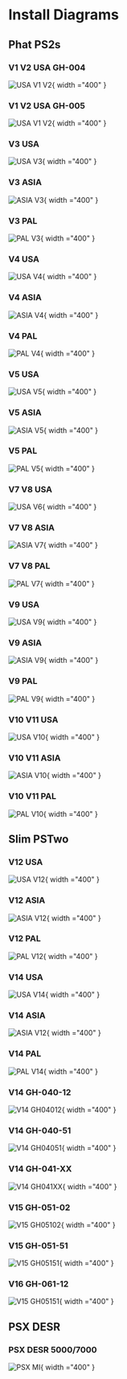 # Install Diagrams


## Phat PS2s

### V1 V2 USA GH-004
![USA V1 V2](install-diagrams/USA-GH004.JPG){ width ="400" }

### V1 V2 USA GH-005
![USA V1 V2](install-diagrams/USA-GH005.JPG){ width ="400" }

### V3 USA
![USA V3](install-diagrams/USA-V3.JPG){ width ="400" }

### V3 ASIA
![ASIA V3](install-diagrams/Japan-Taiwan-V3.JPG){ width ="400" }

### V3 PAL
![PAL V3](install-diagrams/PAL-V3.JPG){ width ="400" }

### V4 USA
![USA V4](install-diagrams/USA-V4.JPG){ width ="400" }

### V4 ASIA
![ASIA V4](install-diagrams/Japan-Taiwan-V4.JPG){ width ="400" }

### V4 PAL
![PAL V4](install-diagrams/PAL-V4.JPG){ width ="400" }

### V5 USA
![USA V5](install-diagrams/USA-v5.JPG){ width ="400" }

### V5 ASIA
![ASIA V5](install-diagrams/Japan-Taiwan-V5.JPG){ width ="400" }

### V5 PAL
![PAL V5](install-diagrams/PAL-V5.JPG){ width ="400" }

### V7 V8 USA
![USA V6](install-diagrams/USA-V7.JPG){ width ="400" }

### V7 V8 ASIA
![ASIA V7](install-diagrams/Japan-Taiwan-V7-V8.JPG){ width ="400" }

### V7 V8 PAL
![PAL V7](install-diagrams/PAL-V7.JPG){ width ="400" }

### V9 USA
![USA V9](install-diagrams/USA-V9.JPG){ width ="400" }

### V9 ASIA
![ASIA V9](install-diagrams/JAPAN-TAIWAN-V9.JPG){ width ="400" }

### V9 PAL
![PAL V9](install-diagrams/PAL-V9.JPG){ width ="400" }

### V10 V11 USA
![USA V10](install-diagrams/USA-V10-11.JPG){ width ="400" }

### V10 V11 ASIA
![ASIA V10](install-diagrams/Japan-Taiwan-V10-11.JPG){ width ="400" }

### V10 V11 PAL
![PAL V10](install-diagrams/PAL-V10-11.JPG){ width ="400" }


## Slim PSTwo

### V12 USA
![USA V12](install-diagrams/USA-V12.JPG){ width ="400" }

### V12 ASIA
![ASIA V12](install-diagrams/Japan-Taiwan-V5.JPG){ width ="400" }

### V12 PAL
![PAL V12](install-diagrams/PAL-V12.JPG){ width ="400" }

### V14 USA
![USA V14](install-diagrams/USA-V14.JPG){ width ="400" }

### V14 ASIA
![ASIA V12](install-diagrams/Japan-Taiwan-V14.JPG){ width ="400" }

### V14 PAL
![PAL V14](install-diagrams/PAL-V14.JPG){ width ="400" }

### V14 GH-040-12
![V14 GH04012](install-diagrams/V14-GH040-12.JPG){ width ="400" }

### V14 GH-040-51
![V14 GH04051](install-diagrams/V14-GH040-51.JPG){ width ="400" }

### V14 GH-041-XX
![V14 GH041XX](install-diagrams/V14-GH041-xx.JPG){ width ="400" }

### V15 GH-051-02
![V15 GH05102](install-diagrams/V15-GH051-02.JPG){ width ="400" }

### V15 GH-051-51
![V15 GH05151](install-diagrams/V15-GH051-51.JPG){ width ="400" }

### V16 GH-061-12
![V15 GH05151](install-diagrams/V16-GH061-12.jpg){ width ="400" }


## PSX DESR 

### PSX DESR 5000/7000
![PSX MI](install-diagrams/Matrix_Infinity_PSX_DESR-70xx-5000.jpg){ width ="400" }
